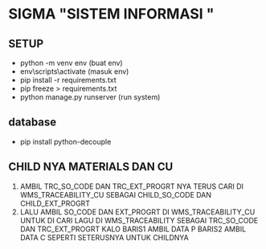 # SIGMA "SISTEM INFORMASI "

## SETUP

- python -m venv env (buat env)
- env\scripts\activate (masuk env)
- pip install -r requirements.txt
- pip freeze > requirements.txt
- python manage.py runserver (run system)

## database

- pip install python-decouple

## CHILD NYA MATERIALS DAN CU

1. AMBIL TRC_SO_CODE DAN TRC_EXT_PROGRT NYA TERUS CARI DI WMS_TRACEABILITY_CU SEBAGAI CHILD_SO_CODE DAN CHILD_EXT_PROGRT
2. LALU AMBIL SO_CODE DAN EXT_PROGRT DI WMS_TRACEABILITY_CU UNTUK DI CARI LAGU DI WMS_TRACEABILITY SEBAGAI TRC_SO_CODE DAN TRC_EXT_PROGRT KALO BARIS1 AMBIL DATA P BARIS2 AMBIL DATA C SEPERTI SETERUSNYA UNTUK CHILDNYA

